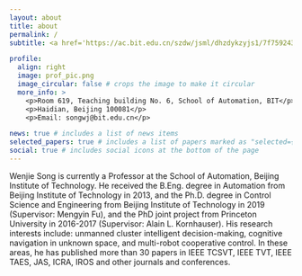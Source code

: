 ```yaml
---
layout: about
title: about
permalink: /
subtitle: <a href='https://ac.bit.edu.cn/szdw/jsml/dhzdykzyjs1/7f7592439afd4af88117ad92d2351a75.htm'>School of Automation, Beijing Institute of Technology</a>.

profile:
  align: right
  image: prof_pic.png
  image_circular: false # crops the image to make it circular
  more_info: >
    <p>Room 619, Teaching building No. 6, School of Automation, BIT</p>
    <p>Haidian, Beijing 100081</p>
    <p>Email: songwj@bit.edu.cn</p>

news: true # includes a list of news items
selected_papers: true # includes a list of papers marked as "selected={true}"
social: true # includes social icons at the bottom of the page
---
```


Wenjie Song is currently a Professor at the School of Automation, Beijing Institute of Technology. He received the B.Eng. degree in Automation from Beijing Institute of Technology in 2013, and the Ph.D. degree in Control Science and Engineering from Beijing Institute of Technology in 2019 (Supervisor: Mengyin Fu), and the PhD joint project from Princeton University in 2016-2017 (Supervisor: Alain L. Kornhauser). His research interests include: unmanned cluster intelligent decision-making, cognitive navigation in unknown space, and multi-robot cooperative control. In these areas, he has published more than 30 papers in IEEE TCSVT, IEEE TVT, IEEE TAES, JAS, ICRA, IROS and other journals and conferences.
